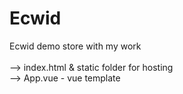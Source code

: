 # Ecwid
Ecwid demo store with my work<br />
<br />
--> index.html & static folder for hosting<br />
--> App.vue - vue template <br />

